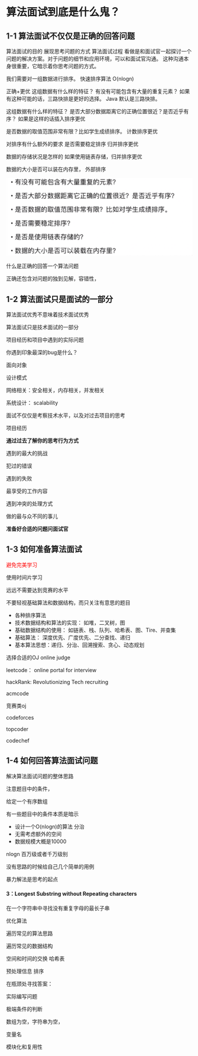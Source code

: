 # 算法面试到底是什么鬼？
##  1-1 算法面试不仅仅是正确的回答问题
算法面试的目的 展现思考问题的方式
算法面试过程 看做是和面试官一起探讨一个问题的解决方案。对于问题的细节和应用环境，可以和面试官沟通。
这种沟通本身很重要，它暗示着你思考问题的方式。


我们需要对一组数据进行排序。
快速排序算法 O(nlogn)

正确+更优
这组数据有什么样的特征？
有没有可能包含有大量的重复元素？
如果有这种可能的话，三路快排是更好的选择。
Java 默认是三路快排。

这组数据有什么样的特征？
是否大部分数据距离它的正确位置很近？是否近乎有序？
如果是这样的话插入排序更优

是否数据的取值范围非常有限？比如学生成绩排序。
计数排序更优

对排序有什么额外的要求
是否需要稳定排序
归并排序更优

数据的存储状况是怎样的
如果使用链表存储，归并排序更优

数据的大小是否可以装在内存里， 外部排序

![](img/2019-10-08-17-45-23.png)



什么是正确的回答一个算法问题

正确还包含对问题的独到见解，容错性，

## 1-2 算法面试只是面试的一部分

算法面试优秀不意味着技术面试优秀

算法面试只是技术面试的一部分

项目经历和项目中遇到的实际问题

你遇到印象最深的bug是什么？

面向对象

设计模式

网络相关：安全相关，内存相关，并发相关

系统设计： scalability



面试不仅仅是考察技术水平，以及对过去项目的思考

项目经历

**通过过去了解你的思考行为方式**

遇到的最大的挑战

犯过的错误

遇到的失败

最享受的工作内容

遇到冲突的处理方式

做的最与众不同的事儿



**准备好合适的问题问面试官**

## 1-3 如何准备算法面试

<font color=red>避免完美学习</font>

使用时间片学习

远远不需要达到竞赛的水平



不要轻视基础算法和数据结构，而只关注有意思的题目

- 各种排序算法
- 技术数据结构和算法的实现： 如堆，二叉树，图
- 基础数据结构的使用： 如链表、栈、队列、哈希表、图、Tire、并查集
- 基础算法： 深度优先、广度优先、二分查找、递归
- 基本算法思想：递归、分治、回溯搜索、贪心、动态规划



选择合适的OJ online judge

leetcode： online portal for interview

hackRank: Revolutionizing Tech recruiting

acmcode

竞赛类oj

codeforces

topcoder

codechef

##  1-4 如何回答算法面试问题

解决算法面试问题的整体思路

注意题目中的条件，

给定一个有序数组

有一些题目中的条件本质是暗示

- 设计一个O(nlogn)的算法   分治
- 无需考虑额外的空间
- 数据规模大概是10000

nlogn 百万级或者千万级别



没有思路的时候给自己几个简单的用例

暴力解法是思考的起点



#### 3：Longest Substring without Repeating characters

在一个字符串中寻找没有重复字母的最长子串



优化算法

遍历常见的算法思路

遍历常见的数据结构



空间和时间的交换 哈希表

预处理信息 排序

在瓶颈处寻找答案： 



实际编写问题

极端条件的判断

数组为空，字符串为空，

变量名

模块化和复用性

